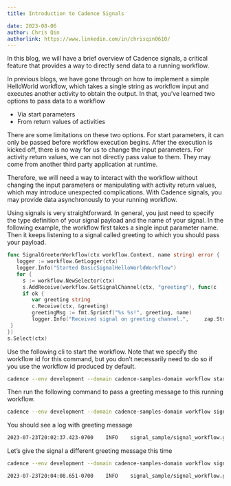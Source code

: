 ```yaml
---
title: Introduction to Cadence Signals

date: 2023-08-06
author: Chris Qin
authorlink: https://www.linkedin.com/in/chrisqin0610/
---
```


In this blog, we will have a brief overview of Cadence signals, a critical feature that provides a way to directly send data to a running workflow. 

In previous blogs, we have gone through on how to implement a simple HelloWorld workflow, which takes a single string as workflow input and executes another activity to obtain the output. In that, you’ve learned two options to pass data to a workflow

* Via start parameters
* From return values of activities

There are some limitations on these two options. For start parameters, it can only be passed before workflow execution begins. After the execution is kicked off, there is no way for us to change the input parameters. For activity return values, we can not directly pass value to them. They may come from another third party application at runtime. 

Therefore, we will need a way to interact with the workflow without changing the input parameters or manipulating with activity return values, which may introduce unexpected complications. With Cadence signals, you may provide data asynchronously to your running workflow. 

Using signals is very straightforward. In general, you just need to specify the type definition of your signal payload and the name of your signal. In the following example, the workflow first takes a single input parameter name. Then it keeps listening to a signal called greeting to which you should pass your payload. 

```Go
func SignalGreeterWorkflow(ctx workflow.Context, name string) error {
   logger := workflow.GetLogger(ctx)
   logger.Info("Started BasicSignalHelloWorldWorkflow")
   for {
     s := workflow.NewSelector(ctx)
     s.AddReceive(workflow.GetSignalChannel(ctx, "greeting"), func(c      workflow.Channel, ok bool) {
     if ok {
        var greeting string
        c.Receive(ctx, &greeting)
        greetingMsg := fmt.Sprintf("%s %s!", greeting, name)
        logger.Info("Received signal on greeting channel.",     zap.String("Greeting", greetingMsg))
 }
})
s.Select(ctx)
```

Use the following cli to start the workflow. Note that we specify the workflow id for this command, but you don’t necessarily need to do so if you use the workflow id produced by default.

```bash
cadence --env development --domain cadence-samples-domain workflow start --workflow_type cadence_samples.SignalGreeterWorkflow --et 6000 --tl cadence-samples-worker --workflow_id test_id_1 --input '"Uber"'
```

Then run the following command to pass a greeting message to this running workflow.
```bash
cadence --env development --domain cadence-samples-domain workflow signal --workflow_id test_id_1 --name greeting --input '"Hello"'
```


You should see a log with greeting message
```bash
2023-07-23T20:02:37.423-0700    INFO    signal_sample/signal_workflow.go:21     Received signal on greeting channel.    {"Domain": "cadence-samples-domain", "TaskList": "cadence-samples-worker", "WorkerID": "23983@uber-C02F18EQMD6R@cadence-samples-worker@be20b54c-9415-41f5-8db7-6d6aca68478e", "WorkflowType": "cadence_samples.SignalGreeterWorkflow", "WorkflowID": "test_id_1", "RunID": "01fd3901-3acd-467e-81c0-1a9dc8c146d1", "Greeting": "Hello Uber!"}
```


Let’s give the signal a different greeting message this time
```bash
cadence --env development --domain cadence-samples-domain workflow signal --workflow_id test_id_1 --name greeting --input '"Hi"
```

```bash
2023-07-23T20:04:08.651-0700    INFO    signal_sample/signal_workflow.go:21     Received signal on greeting channel.    {"Domain": "cadence-samples-domain", "TaskList": "cadence-samples-worker", "WorkerID": "23983@uber-C02F18EQMD6R@cadence-samples-worker@be20b54c-9415-41f5-8db7-6d6aca68478e", "WorkflowType": "cadence_samples.SignalGreeterWorkflow", "WorkflowID": "test_id_1", "RunID": "01fd3901-3acd-467e-81c0-1a9dc8c146d1", "Greeting": "Hi Uber!"}
```
